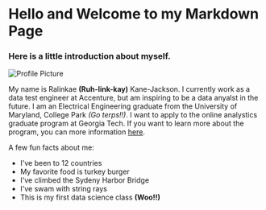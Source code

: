 # Hello and Welcome to my Markdown Page 
### Here is a little introduction about myself. 

![Profile Picture](https://www.google.com/search?sca_esv=de7a49ba27450786&sxsrf=ACQVn08Jp7cotMMuxmLR_JI3YOz1IHageg:1706719879930&q=ralinkae+kane-jackson&tbm=isch&source=lnms&sa=X&ved=2ahUKEwiD9bGBi4iEAxVwFFkFHZp3B0wQ0pQJegQIDBAB&biw=952&bih=1087&dpr=1.5#imgrc=UFSDAsGl93PkgM)

My name is Ralinkae **(Ruh-link-kay)** Kane-Jackson. I currently work as a data test engineer at Accenture, but am inspiring to be a data anyalst in the future. I am an Electrical Engineering graduate from the University of Maryland, College Park *(Go terps!!)*. I want to apply to the online analystics graduate program at Georgia Tech. If you want to learn more about the program, you can more information [here](https://pe.gatech.edu/degrees/analytics/curriculum).


A few fun facts about me:
* I've been to 12 countries
* My favorite food is turkey burger
* I've climbed the Sydeny Harbor Bridge
* I've swam with string rays
* This is my first data science class **(Woo!!)**


